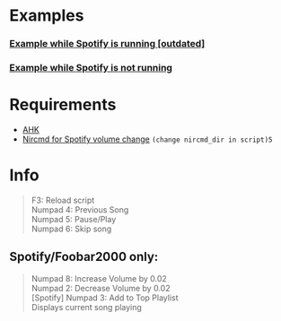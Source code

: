# Examples
### [Example while Spotify is running [outdated]](https://youtu.be/whSEENEBa6E)

### [Example while Spotify is not running](https://youtu.be/H9BHAGh8GXI)

# Requirements
- [AHK](https://www.autohotkey.com/)
- [Nircmd for Spotify volume change](http://www.nirsoft.net/utils/nircmd.html)
`(change nircmd_dir in script)5`

# Info
> F3: Reload script<br>
> Numpad 4: Previous Song<br>
> Numpad 5: Pause/Play<br>
> Numpad 6: Skip song<br>
## Spotify/Foobar2000 only:
> Numpad 8: Increase Volume by 0.02<br>
> Numpad 2: Decrease Volume by 0.02<br>
> [Spotify] Numpad 3: Add to Top Playlist<br>
> Displays current song playing<br>
#
